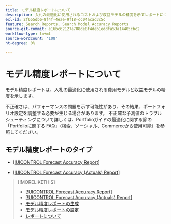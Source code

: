 ```yaml
---
title: モデル精度レポートについて
description: 入札の最適化に使用されるコストおよび収益モデルの精度を示すレポートについて説明します。
exl-id: 2f655db6-8f4f-4eae-9f18-cc04acad3c5c
feature: Search Reports, Search Model Accuracy Reports
source-git-commit: e16bc62127a708de8f4deb1eddfa53a14405cbc2
workflow-type: tm+mt
source-wordcount: '108'
ht-degree: 0%

---
```


# モデル精度レポートについて

モデル精度レポートは、入札の最適化に使用される費用モデルと収益モデルの精度を示します。

不正確さは、パフォーマンスの問題を示す可能性があり、その結果、ポートフォリオ設定を調整する必要が生じる場合があります。 不正確な予測値のトラブルシューティングについて詳しくは、Portfolioガイドの最適化に関する節の「Portfolioに関する FAQ」（検索、ソーシャル、Commerceから使用可能）を参照してください。<!-- verify convention for referencing Optimization Guide here -->

## モデル精度レポートのタイプ

* [[!UICONTROL Forecast Accuracy Report]](forecast-accuracy-report.md)

* [[!UICONTROL Forecast Accuracy (Actuals) Report]](forecast-accuracy-actuals-report.md)

>[!MORELIKETHIS]
>
>* [[!UICONTROL Forecast Accuracy Report]](forecast-accuracy-report.md)
>* [[!UICONTROL Forecast Accuracy (Actuals) Report]](forecast-accuracy-actuals-report.md)
>* [ モデル精度レポートの生成 ](model-accuracy-report-generate.md)
>* [ モデル精度レポートの設定 ](/help/search-social-commerce/reports/management/model-accuracy/model-accuracy-report-settings.md)
>* [ レポートについて ](/help/search-social-commerce/reports/report-about.md)
